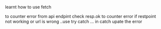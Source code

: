 learnt how to use fetch

to counter error from api endpint check resp.ok
to counter error if restpoint not working or url is wrong ..use try catch ... in catch upate the error